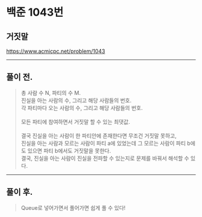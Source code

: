 # 백준 1043번

## 거짓말
https://www.acmicpc.net/problem/1043
___
## 풀이 전.
> 총 사람 수 N, 파티의 수 M. </br>
> 진실을 아는 사람의 수, 그리고 해당 사람들의 번호. </br>
> 각 파티마다 오는 사람의 수, 그리고 해당 사람들의 번호. </br></br>
> 모든 파티에 참여하면서 거짓말 할 수 있는 최댓값.</br></br>
> 결국 진실을 아는 사람이 한 파티안에 존재한다면 무조건 거짓말 못하고,</br>
> 진실을 아는 사람과 모르는 사람이 파티 a에 있었는데 그 모르는 사람이 파티 b에도 있으면 파티 b에서도 거짓말을 못한다.</br>
> 결국, 진실을 아는 사람이 진실을 전파할 수 있는지로 문제를 바꿔서 해석할 수 있다.
___
## 풀이 후.
> Queue로 넣어가면서 풀어가면 쉽게 풀 수 있다! </br>